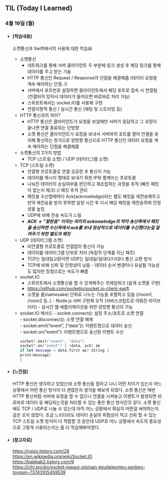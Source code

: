 ## TIL (Today I Learned)

### 4월 19일 (월)

- #### [학습내용]
  
  소켓통신과 Swift에서의 사용에 대한 학습😃
  
  - 소켓통신   
    - 네트워크를 통해 서버 클라이언트 두 부분에 링크 생성 후 해당 링크를 통해 데이터를 주고 받는 기술
    - HTTP 통신인 Request / Response의 단점을 해결해줌 (데이터 요청을 계속 해야하는 단점..!) 
    - 서버에서 포트번호 설정하면 클라이언트에서 해당 포트로 접속 시 연결됨 (연결되어 있어서 데이터가 들어오면 바로바로 처리 가능)
    - 스위프트에서는 socket.IO를 사용해 구현
    - 연결지향적 통신 / 실시간 통신 (채팅 및 스트리밍 등)   
  - HTTP 통신과의 차이?
    - HTTP 통신은 클라이언트가 요청을 보낼때만 서버가 응답하고 그 과정이 끝나면 연결 종료되는 단방향
    - 소켓 통신은 클라이언트가 요청을 보내서 서버와의 포트를 열어 연결을 유지해 통신하는 방식으로 양방향 통신으로 HTTP 통신인 데이터 요청을 계속 해야하는 단점을 해결해줌
  - 소켓통신의 2가지 방법
    - TCP (스트림 소켓) / UDP (데이터그램 소켓)   
  - TCP (스트림 소켓)
    - 연결형 프로토콜로 연결 성공한 후 통신이 가능
    - 데이터를 메시지 형태로 보내기 위한 IP와 함께쓰는 프로토콜
    - 나눠진 데이터의 손실여부를 판단하고 재조립하는 과정을 추적 (빠진 패킷이 없는지 체크) // 패킷 추적 관리
    - 패킷을 수신할때마다 Ack(acknowledge)라는 별도 패킷을 재전송해주고 만약 재전송을 받지 못하면 일정 시간 후 다시 해당 패킷을 재전송하여 안정성을 높임
    - UDP에 비해 전송 속도가 느림
    - ***ACK -> "잘받음" 이라는 의미의 acknowledge의 약자 송신측에서 패킷을 송신하면 수신측에서 ack를 보내 정상적으로 데이터를 수신했다는걸 알려주기 위한 별도의 패킷***      
  - UDP (데이터그램 소켓)
    - 비연결형 프로토콜로 연결없이 통신이 가능
    - 데이터를 데이터그램 단위로 처리 (독립적 단계를 지닌 패킷)
    - TCP는 일대일교환이면 UDP는 일대일/일대다/다대다 통신 교환 방식
    - TCP에 비해 신뢰 및 안정성이 낮음
    - 데이터 순서 변경이나 유실될 가능성도 많지만 장점으로는 속도가 빠름   
  - socket.IO
    - 스위프트에서 소켓통신을 할 수 있게해주는 프레임워크 (쉽게 소켓을 구현)
    - https://github.com/socketio/socket.io-client-swift
    - 소켓을 룸(namesake) 단위로 나누는 기능을 포함하고 있음 (/room1, /room2 등..)
    - Node.js 서버 구현체 오직 (자바스크립트로 이뤄진 라이브러리)
    - 실시간 웹 애플리케이션을 위한 양방향 통신이 가능 
  - socket.IO 메서드
    - socket.connect(): 설정 주소/포트로 소켓 연결   
    - socket.disconnect(): 소켓 연결 해제   
    - socket.emit(“event”, [“data”]): 이벤트명으로 데이터 송신   
    - socket.on(“event”): 이벤트명으로 송신된 이벤트 수신   
    ```swift
    socket?.emit("event", "data")
    socket?.on("event") { (data, ack) in
    if let message = data.first as? String {
    print(message)
    }
    ```   




- #### [느낀점]
  
  HTTP 통신만 생각하고 있었는데 소켓 통신을 접하고 나니 어떤 차이가 있는지 어느 상황에서 어떤 통신 방식이 더 괜찮은지 생각을 해보게 되었다. 소켓 통신은 매번 HTTP 통신처럼 서버에 요청을 할 수 없으니 연결을 시켜놓고 이벤트가 발생되면 바로바로 데이터 등 해당되는것을 처리할 수 있는 좋은 통신 방식인것 같다. 소켓 통신에도 TCP / UDP로 나눌 수 있는데 아직 어느 상황에서 확실히 어떤걸 써야하는지 감은 오지 않았다. 조금 느리더라도 데이터 손실의 위험성이 적고 신뢰 할 수 있는 TCP 스트림 소켓 방식이 더 적합할 것 같은데 UDP로 어느 상황에서 속도의 중요성으로 그렇게 사용되는지는 좀 더 학습해봐야겠다.   
  
  
  
- #### [참고자료]
  https://nsios.tistory.com/28   
  https://en.wikipedia.org/wiki/Socket.IO   
  https://babbab2.tistory.com/9   
  https://ichi.pro/ko/socket-iowaui-silsigan-keullaieonteu-seobeo-tongsin-73743105459539
